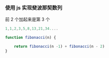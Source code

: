 ### 使用 js 实现斐波那契数列

前 2 个加起来是第 3 个

```js
1,1,2,3,5,8,13,21,34....
```

```js
function fibonacci(n) {

    return fibonacci(n -1) + fibonacci(n - 2)
}
```